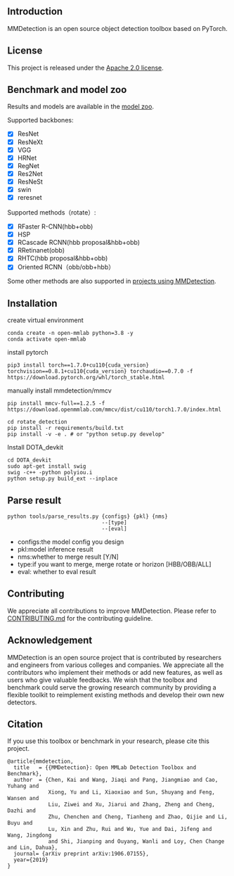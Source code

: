 ## Introduction

MMDetection is an open source object detection toolbox based on PyTorch.

## License

This project is released under the [Apache 2.0 license](LICENSE).

## Benchmark and model zoo

Results and models are available in the [model zoo](docs/model_zoo.md).

Supported backbones:

- [x] ResNet
- [x] ResNeXt
- [x] VGG
- [x] HRNet
- [x] RegNet
- [x] Res2Net
- [x] ResNeSt
- [x] swin
- [x] reresnet

Supported methods（rotate）:

- [x] RFaster R-CNN(hbb+obb)
- [x] HSP
- [x] RCascade RCNN(hbb proposal&hbb+obb)
- [x] RRetinanet(obb)
- [x] RHTC(hbb proposal&hbb+obb)
- [x] Oriented RCNN（obb/obb+hbb）

Some other methods are also supported in [projects using MMDetection](./docs/projects.md).

## Installation

create virtual environment

```
conda create -n open-mmlab python=3.8 -y
conda activate open-mmlab
```

install pytorch

```
pip3 install torch==1.7.0+cu110{cuda_version} torchvision==0.8.1+cu110{cuda_version} torchaudio==0.7.0 -f https://download.pytorch.org/whl/torch_stable.html
```

manually install mmdetection/mmcv

```
pip install mmcv-full==1.2.5 -f https://download.openmmlab.com/mmcv/dist/cu110/torch1.7.0/index.html
```

```
cd rotate_detection
pip install -r requirements/build.txt
pip install -v -e . # or "python setup.py develop"
```

Install DOTA_devkit

```
cd DOTA_devkit
sudo apt-get install swig
swig -c++ -python polyiou.i
python setup.py build_ext --inplace
```
## Parse result
```
python tools/parse_results.py {configs} {pkl} {nms}
                              --[type]
                              --[eval]
```
* configs:the model config you design
* pkl:model inference result
* nms:whether to merge result [Y/N]
* type:if you want to merge, merge rotate or horizon [HBB/OBB/ALL]
* eval: whether to eval result

## Contributing

We appreciate all contributions to improve MMDetection. Please refer to [CONTRIBUTING.md](.github/CONTRIBUTING.md) for the contributing guideline.

## Acknowledgement

MMDetection is an open source project that is contributed by researchers and engineers from various colleges and companies. We appreciate all the contributors who implement their methods or add new features, as well as users who give valuable feedbacks.
We wish that the toolbox and benchmark could serve the growing research community by providing a flexible toolkit to reimplement existing methods and develop their own new detectors.

## Citation

If you use this toolbox or benchmark in your research, please cite this project.

```
@article{mmdetection,
  title   = {{MMDetection}: Open MMLab Detection Toolbox and Benchmark},
  author  = {Chen, Kai and Wang, Jiaqi and Pang, Jiangmiao and Cao, Yuhang and
             Xiong, Yu and Li, Xiaoxiao and Sun, Shuyang and Feng, Wansen and
             Liu, Ziwei and Xu, Jiarui and Zhang, Zheng and Cheng, Dazhi and
             Zhu, Chenchen and Cheng, Tianheng and Zhao, Qijie and Li, Buyu and
             Lu, Xin and Zhu, Rui and Wu, Yue and Dai, Jifeng and Wang, Jingdong
             and Shi, Jianping and Ouyang, Wanli and Loy, Chen Change and Lin, Dahua},
  journal= {arXiv preprint arXiv:1906.07155},
  year={2019}
}
```
